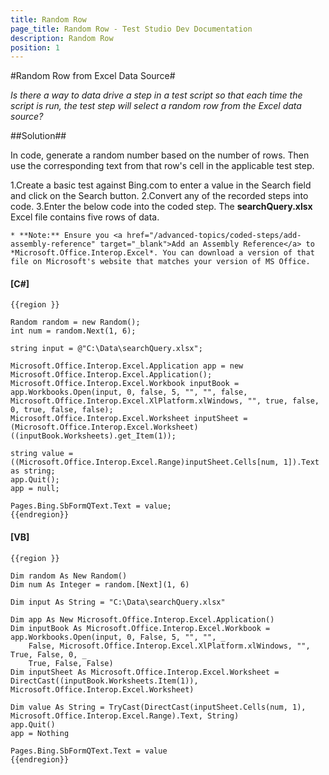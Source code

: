 ```yaml
---
title: Random Row
page_title: Random Row - Test Studio Dev Documentation
description: Random Row
position: 1
---
```

#Random Row from Excel Data Source#

*Is there a way to data drive a step in a test script so that each time the script is run, the test step will select a random row from the Excel data source?*

##Solution##

In code, generate a random number based on the number of rows. Then use the corresponding text from that row's cell in the applicable test step.

1.Create a basic test against Bing.com to enter a value in the Search field and click on the Search button.
2.Convert any of the recorded steps into code.
3.Enter the below code into the coded step. The **searchQuery.xlsx** Excel file contains five rows of data.

	* **Note:** Ensure you <a href="/advanced-topics/coded-steps/add-assembly-reference" target="_blank">Add an Assembly Reference</a> to *Microsoft.Office.Interop.Excel*. You can download a version of that file on Microsoft's website that matches your version of MS Office.

#### __[C#]__

    {{region }}

    Random random = new Random();
    int num = random.Next(1, 6);
    
    string input = @"C:\Data\searchQuery.xlsx";
    
    Microsoft.Office.Interop.Excel.Application app = new Microsoft.Office.Interop.Excel.Application();
    Microsoft.Office.Interop.Excel.Workbook inputBook = app.Workbooks.Open(input, 0, false, 5, "", "", false, Microsoft.Office.Interop.Excel.XlPlatform.xlWindows, "", true, false, 0, true, false, false);
    Microsoft.Office.Interop.Excel.Worksheet inputSheet = (Microsoft.Office.Interop.Excel.Worksheet)((inputBook.Worksheets).get_Item(1));
                
    string value = ((Microsoft.Office.Interop.Excel.Range)inputSheet.Cells[num, 1]).Text as string;
    app.Quit();
    app = null;
    
    Pages.Bing.SbFormQText.Text = value;
    {{endregion}}

#### __[VB]__

    {{region }}

    Dim random As New Random()
    Dim num As Integer = random.[Next](1, 6)
    
    Dim input As String = "C:\Data\searchQuery.xlsx"
    
    Dim app As New Microsoft.Office.Interop.Excel.Application()
    Dim inputBook As Microsoft.Office.Interop.Excel.Workbook = app.Workbooks.Open(input, 0, False, 5, "", "", _
        False, Microsoft.Office.Interop.Excel.XlPlatform.xlWindows, "", True, False, 0, _
        True, False, False)
    Dim inputSheet As Microsoft.Office.Interop.Excel.Worksheet = DirectCast((inputBook.Worksheets.Item(1)), Microsoft.Office.Interop.Excel.Worksheet)
    
    Dim value As String = TryCast(DirectCast(inputSheet.Cells(num, 1), Microsoft.Office.Interop.Excel.Range).Text, String)
    app.Quit()
    app = Nothing
    
    Pages.Bing.SbFormQText.Text = value
    {{endregion}}

